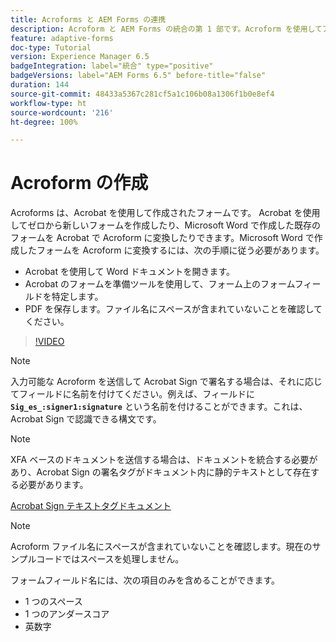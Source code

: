 ```yaml
---
title: Acroforms と AEM Forms の連携
description: Acroform と AEM Forms の統合の第 1 部です。Acroform を使用してアダプティブフォームを作成し、データを結合して PDF を取得する方法を説明します。
feature: adaptive-forms
doc-type: Tutorial
version: Experience Manager 6.5
badgeIntegration: label="統合" type="positive"
badgeVersions: label="AEM Forms 6.5" before-title="false"
duration: 144
source-git-commit: 48433a5367c281cf5a1c106b08a1306f1b0e8ef4
workflow-type: ht
source-wordcount: '216'
ht-degree: 100%

---
```



# Acroform の作成

Acroforms は、Acrobat を使用して作成されたフォームです。 Acrobat を使用してゼロから新しいフォームを作成したり、Microsoft Word で作成した既存のフォームを Acrobat で Acroform に変換したりできます。Microsoft Word で作成したフォームを Acroform に変換するには、次の手順に従う必要があります。

* Acrobat を使用して Word ドキュメントを開きます。
* Acrobat のフォームを準備ツールを使用して、フォーム上のフォームフィールドを特定します。
* PDF を保存します。ファイル名にスペースが含まれていないことを確認してください。


>[!VIDEO](https://video.tv.adobe.com/v/22575?quality=12&learn=on)

>[!NOTE]
>
>入力可能な Acroform を送信して Acrobat Sign で署名する場合は、それに応じてフィールドに名前を付けてください。例えば、フィールドに **`Sig_es_:signer1:signature`** という名前を付けることができます。これは、Acrobat Sign で認識できる構文です。

>[!NOTE]
>
>XFA ベースのドキュメントを送信する場合は、ドキュメントを統合する必要があり、Acrobat Sign の署名タグがドキュメント内に静的テキストとして存在する必要があります。

[Acrobat Sign テキストタグドキュメント](https://helpx.adobe.com/jp/sign/using/text-tag.html)

>[!NOTE]
>
>Acroform ファイル名にスペースが含まれていないことを確認します。現在のサンプルコードではスペースを処理しません。
>
>フォームフィールド名には、次の項目のみを含めることができます。
>
>* 1 つのスペース
>* 1 つのアンダースコア
>* 英数字
